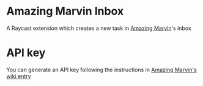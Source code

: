 # Amazing Marvin Inbox

A Raycast extension which creates a new task in [Amazing Marvin](https://amazingmarvin.com)'s inbox

# API key

You can generate an API key following the instructions in [Amazing Marvin's wiki entry](https://github.com/amazingmarvin/MarvinAPI/wiki/Marvin-API#credentials)
